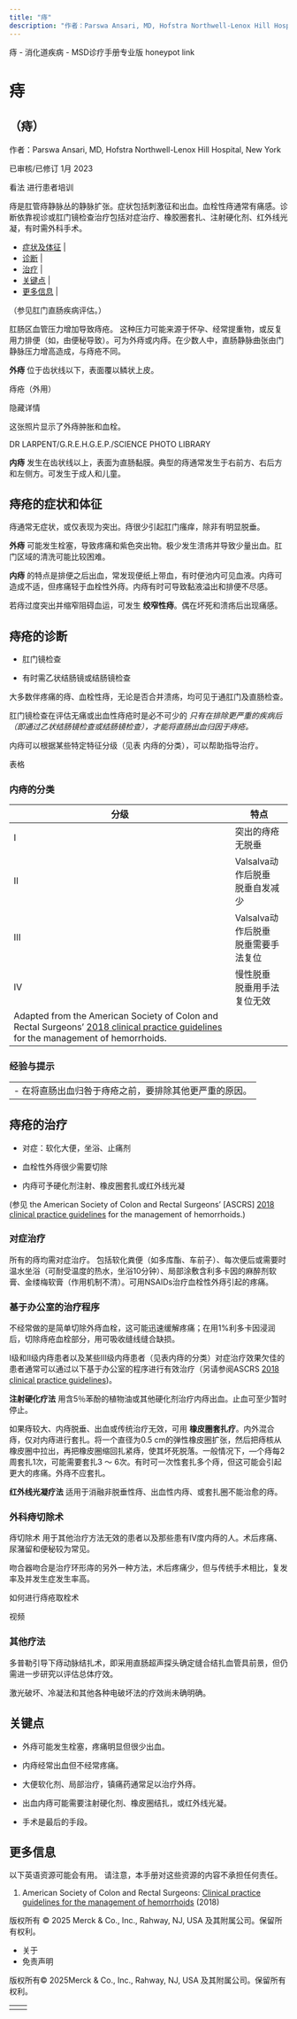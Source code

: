 ```yaml
---
title: "痔"
description: "作者：Parswa Ansari, MD, Hofstra Northwell-Lenox Hill Hospital, New York"
---
```


﻿痔 \- 消化道疾病 \- MSD诊疗手册专业版 honeypot link

# 痔

## （痔）

作者：Parswa Ansari, MD, Hofstra Northwell-Lenox Hill Hospital, New York

已审核/已修订 1月 2023

看法 进行患者培训

痔是肛管痔静脉丛的静脉扩张。症状包括刺激征和出血。血栓性痔通常有痛感。诊断依靠视诊或肛门镜检查治疗包括对症治疗、橡胶圈套扎、注射硬化剂、红外线光凝，有时需外科手术。

- [症状及体征](#症状及体征_v895158_zh) \|
- [诊断](#诊断_v895164_zh) \|
- [治疗](#治疗_v895172_zh) \|
- [关键点](#关键点_v5648579_zh) \|
- [更多信息](#更多信息_v39241158_zh) \|

（参见肛门直肠疾病评估。）

肛肠区血管压力增加导致痔疮。 这种压力可能来源于怀孕、经常提重物，或反复用力排便（如，由便秘导致）。可为外痔或内痔。在少数人中，直肠静脉曲张由门静脉压力增高造成，与痔疮不同。

**外痔** 位于齿状线以下，表面覆以鳞状上皮。

痔疮（外用）



隐藏详情

这张照片显示了外痔肿胀和血栓。

DR LARPENT/G.R.E.H.G.E.P./SCIENCE PHOTO LIBRARY

**内痔** 发生在齿状线以上，表面为直肠黏膜。典型的痔通常发生于右前方、右后方和左侧方。可发生于成人和儿童。

## 痔疮的症状和体征

痔通常无症状，或仅表现为突出。痔很少引起肛门瘙痒，除非有明显脱垂。

**外痔** 可能发生栓塞，导致疼痛和紫色突出物。极少发生溃疡并导致少量出血。肛门区域的清洗可能比较困难。

**内痔** 的特点是排便之后出血，常发现便纸上带血，有时便池内可见血液。内痔可造成不适，但疼痛轻于血栓性外痔。内痔有时可导致黏液溢出和排便不尽感。

若痔过度突出并缩窄阻碍血运，可发生 **绞窄性痔**。偶在坏死和溃疡后出现痛感。

## 痔疮的诊断

- 肛门镜检查

- 有时需乙状结肠镜或结肠镜检查


大多数伴疼痛的痔、血栓性痔，无论是否合并溃疡，均可见于通肛门及直肠检查。

肛门镜检查在评估无痛或出血性痔疮时是必不可少的 _只有在排除更严重的疾病后（即通过乙状结肠镜检查或结肠镜检查），才能将直肠出血归因于痔疮。_

内痔可以根据某些特定特征分级（见表 内痔的分类），可以帮助指导治疗。

表格

### 内痔的分类

| 分级 | 特点 |
| --- | --- |
| I | 突出的痔疮<br>无脱垂 |
| II | Valsalva动作后脱垂<br>脱垂自发减少 |
| III | Valsalva动作后脱垂<br>脱垂需要手法复位 |
| IV | 慢性脱垂<br>脱垂用手法复位无效 |
| Adapted from the American Society of Colon and Rectal Surgeons’ [2018 clinical practice guidelines](https://fascrs.org/ascrs/media/files/downloads/Clinical%20Practice%20Guidelines/cpg_management_of_hemorrhoids.pdf) for the management of hemorrhoids. |

### 经验与提示

|     |
| --- |
| - 在将直肠出血归咎于痔疮之前，要排除其他更严重的原因。 |

## 痔疮的治疗

- 对症：软化大便，坐浴、止痛剂

- 血栓性外痔很少需要切除

- 内痔可予硬化剂注射、橡皮圈套扎或红外线光凝


(参见 the American Society of Colon and Rectal Surgeons’ \[ASCRS\] [2018 clinical practice guidelines](https://fascrs.org/ascrs/media/files/downloads/Clinical%20Practice%20Guidelines/cpg_management_of_hemorrhoids.pdf) for the management of hemorrhoids.)

### 对症治疗

所有的痔均需对症治疗。 包括软化粪便（如多库酯、车前子）、每次便后或需要时温水坐浴（可耐受温度的热水，坐浴10分钟）、局部涂敷含利多卡因的麻醉剂软膏、金缕梅软膏（作用机制不清）。可用NSAIDs治疗血栓性外痔引起的疼痛。

### 基于办公室的治疗程序

不经常做的是简单切除外痔血栓，这可能迅速缓解疼痛；在用1%利多卡因浸润后，切除痔疮血栓部分，用可吸收缝线缝合缺损。

I级和II级内痔患者以及某些III级内痔患者（见表内痔的分类）对症治疗效果欠佳的患者通常可以通过以下基于办公室的程序进行有效治疗（另请参阅ASCRS [2018 clinical practice guidelines](https://fascrs.org/ascrs/media/files/downloads/Clinical%20Practice%20Guidelines/cpg_management_of_hemorrhoids.pdf))。

**注射硬化疗法** 用含5％苯酚的植物油或其他硬化剂治疗内痔出血。止血可至少暂时停止。

如果痔较大、内痔脱垂、出血或传统治疗无效，可用 **橡皮圈套扎疗**。内外混合痔，仅对内痔进行套扎。将一个直径为0.5 cm的弹性橡皮圈扩张，然后把痔核从橡皮圈中拉出，再把橡皮圈缩回扎紧痔，使其坏死脱落。一般情况下，—个痔每2周套扎1次，可能需要套扎3 ～ 6次。有时可一次性套扎多个痔，但这可能会引起更大的疼痛。外痔不应套扎。

**红外线光凝疗法** 适用于消融非脱垂性痔、出血性内痔、或套扎圈不能治愈的痔。

### 外科痔切除术

痔切除术 用于其他治疗方法无效的患者以及那些患有IV度内痔的人。术后疼痛、尿潴留和便秘较为常见。

吻合器吻合是治疗环形庤的另外一种方法，术后疼痛少，但与传统手术相比，复发率及并发生症发生率高。

如何进行痔疮取栓术



视频

### 其他疗法

多普勒引导下痔动脉结扎术，即采用直肠超声探头确定缝合结扎血管具前景，但仍需进一步研究以评估总体疗效。

激光破坏、冷凝法和其他各种电破坏法的疗效尚未确明确。

## 关键点

- 外痔可能发生栓塞，疼痛明显但很少出血。

- 内痔经常出血但不经常疼痛。

- 大便软化剂、局部治疗，镇痛药通常足以治疗外痔。

- 出血内痔可能需要注射硬化剂、橡皮圈结扎，或红外线光凝。

- 手术是最后的手段。


## 更多信息

以下英语资源可能会有用。 请注意，本手册对这些资源的内容不承担任何责任。

1. American Society of Colon and Rectal Surgeons: [Clinical practice guidelines for the management of hemorrhoids](https://fascrs.org/ascrs/media/files/downloads/Clinical%20Practice%20Guidelines/cpg_management_of_hemorrhoids.pdf) (2018)




版权所有 © 2025
Merck & Co., Inc., Rahway, NJ, USA 及其附属公司。保留所有权利。

- 关于
- 免责声明

版权所有© 2025Merck & Co., Inc., Rahway, NJ, USA 及其附属公司。保留所有权利。

|     |     |
| --- | --- |
|  |  |